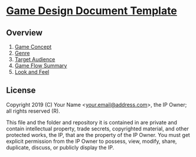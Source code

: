 # [Game Design Document Template](../readme.md)

## Overview

1. [Game Concept](./game_overview/game_concept.md)
2. [Genre](./game_overview/genre.md)
3. [Target Audience](./game_overview/target_audience.md)
4. [Game Flow Summary](./game_overview/game_flow_summary.md)
5. [Look and Feel](./game_overview/look_and_feel.md)

## License

Copyright 2019 (C) Your Name <<your.email@address.com>>, the IP Owner; all rights reserved (R).

This file and the folder and repository it is contained in are private and contain intellectual property, trade secrets, copyrighted material, and other protected works, the IP, that are the property of the IP Owner. You must get explicit permission from the IP Owner to possess, view, modify, share, duplicate, discuss, or publicly display the IP.
